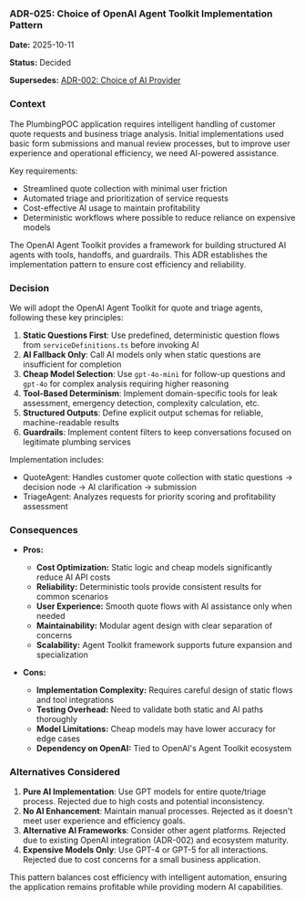 ### **ADR-025: Choice of OpenAI Agent Toolkit Implementation Pattern**

**Date:** 2025-10-11

**Status:** Decided

**Supersedes:** [ADR-002: Choice of AI Provider](./002-choice-of-ai-provider.md)

### **Context**

The PlumbingPOC application requires intelligent handling of customer quote requests and business triage analysis. Initial implementations used basic form submissions and manual review processes, but to improve user experience and operational efficiency, we need AI-powered assistance.

Key requirements:
- Streamlined quote collection with minimal user friction
- Automated triage and prioritization of service requests
- Cost-effective AI usage to maintain profitability
- Deterministic workflows where possible to reduce reliance on expensive models

The OpenAI Agent Toolkit provides a framework for building structured AI agents with tools, handoffs, and guardrails. This ADR establishes the implementation pattern to ensure cost efficiency and reliability.

### **Decision**

We will adopt the OpenAI Agent Toolkit for quote and triage agents, following these key principles:

1. **Static Questions First**: Use predefined, deterministic question flows from `serviceDefinitions.ts` before invoking AI
2. **AI Fallback Only**: Call AI models only when static questions are insufficient for completion
3. **Cheap Model Selection**: Use `gpt-4o-mini` for follow-up questions and `gpt-4o` for complex analysis requiring higher reasoning
4. **Tool-Based Determinism**: Implement domain-specific tools for leak assessment, emergency detection, complexity calculation, etc.
5. **Structured Outputs**: Define explicit output schemas for reliable, machine-readable results
6. **Guardrails**: Implement content filters to keep conversations focused on legitimate plumbing services

Implementation includes:
- QuoteAgent: Handles customer quote collection with static questions → decision node → AI clarification → submission
- TriageAgent: Analyzes requests for priority scoring and profitability assessment

### **Consequences**

*   **Pros:**
    *   **Cost Optimization:** Static logic and cheap models significantly reduce AI API costs
    *   **Reliability:** Deterministic tools provide consistent results for common scenarios
    *   **User Experience:** Smooth quote flows with AI assistance only when needed
    *   **Maintainability:** Modular agent design with clear separation of concerns
    *   **Scalability:** Agent Toolkit framework supports future expansion and specialization

*   **Cons:**
    *   **Implementation Complexity:** Requires careful design of static flows and tool integrations
    *   **Testing Overhead:** Need to validate both static and AI paths thoroughly
    *   **Model Limitations:** Cheap models may have lower accuracy for edge cases
    *   **Dependency on OpenAI:** Tied to OpenAI's Agent Toolkit ecosystem

### **Alternatives Considered**

1. **Pure AI Implementation**: Use GPT models for entire quote/triage process. Rejected due to high costs and potential inconsistency.
2. **No AI Enhancement**: Maintain manual processes. Rejected as it doesn't meet user experience and efficiency goals.
3. **Alternative AI Frameworks**: Consider other agent platforms. Rejected due to existing OpenAI integration (ADR-002) and ecosystem maturity.
4. **Expensive Models Only**: Use GPT-4 or GPT-5 for all interactions. Rejected due to cost concerns for a small business application.

This pattern balances cost efficiency with intelligent automation, ensuring the application remains profitable while providing modern AI capabilities.